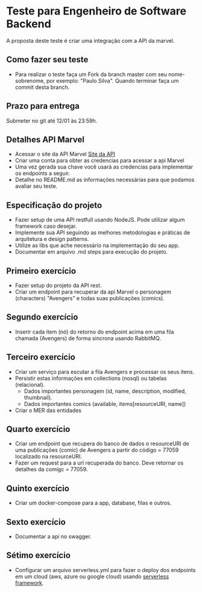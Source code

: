 # Teste para Engenheiro de Software Backend

A proposta deste teste é criar uma integração com a API da marvel.

## Como fazer seu teste
   - Para realizar o teste faça um Fork da branch master com seu nome-sobrenome, por exemplo: "Paulo.Silva". Quando terminar faça um commit desta branch.

## Prazo para entrega
   Submeter no git até 12/01 às 23:59h.

## Detalhes API Marvel
  - Acessar o site da API Marvel [Site da API](https://developer.marvel.com/documentation/getting_started)
  - Criar uma conta para obter as credencias para acessar a api Marvel
  - Uma vez gerada sua chave você usará as credencias para implementar os endpoints a seguir.
  - Detalhe no README.md as informações necessárias para que podamos avaliar seu teste.



## Especificação do projeto

  - Fazer setup de uma API restfull usando NodeJS. Pode utilizar algum framework caso desejar.
  - Implemente sua API seguindo as melhores metodologias e práticas de arquitetura e design patterns.
  - Utilize as libs que ache necessário na implementação do seu app.
  - Documentar em arquivo .md steps para execução do projeto.

## Primeiro exercício

  - Fazer setup do projeto da API rest.
  - Criar um endpoint para recuperar da api Marvel o personagem (characters) "Avengers" e todas suas publicações (comics).

## Segundo exercício

 - Inserir cada item (nó) do retorno do endpoint acima em uma fila chamada (Avengers) de forma sincrona usando RabbitMQ.

## Terceiro exercício

   - Criar um serviço para escutar a fila Avengers e processar os seus itens.
   - Persistir estas informações em collections (nosql) ou tabelas (relacional).
      * Dados importantes personagem (id, name, description, modified, thumbnail).
      * Dados importantes comics (available, items[resourceURI, name])
   - Criar o MER das entidades

## Quarto exercício

   - Criar um endpoint que recupera do banco de dados o resourceURI de uma publicações (comic) de Avengers a partir do código = 77059 localizado na resourceURI.
   - Fazer um request para a url recuperada do banco. Deve retornar os detalhes da comigc = 77059.

## Quinto exercício

  - Criar um docker-compose para a app, database, filas e outros.

  ## Sexto exercício

  - Documentar a api no swagger.

## Sétimo exercício

  - Configurar um arquivo serverless.yml para fazer o deploy dos endpoints em um cloud (aws, azure ou google cloud) usando [serverless framework](https://www.serverless.com/framework/docs/).
